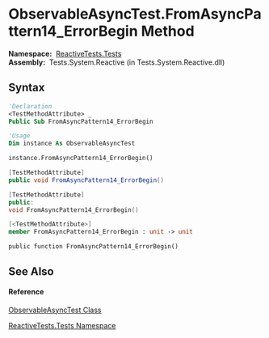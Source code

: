 # ObservableAsyncTest.FromAsyncPattern14\_ErrorBegin Method

**Namespace:**  [ReactiveTests.Tests](ReactiveTests.Tests\ReactiveTests.Tests.md)  
**Assembly:**  Tests.System.Reactive (in Tests.System.Reactive.dll)

## Syntax

```vb
'Declaration
<TestMethodAttribute> _
Public Sub FromAsyncPattern14_ErrorBegin
```

```vb
'Usage
Dim instance As ObservableAsyncTest

instance.FromAsyncPattern14_ErrorBegin()
```

```csharp
[TestMethodAttribute]
public void FromAsyncPattern14_ErrorBegin()
```

```c++
[TestMethodAttribute]
public:
void FromAsyncPattern14_ErrorBegin()
```

```fsharp
[<TestMethodAttribute>]
member FromAsyncPattern14_ErrorBegin : unit -> unit 
```

```jscript
public function FromAsyncPattern14_ErrorBegin()
```

## See Also

#### Reference

[ObservableAsyncTest Class](ObservableAsyncTest\ObservableAsyncTest.md)

[ReactiveTests.Tests Namespace](ReactiveTests.Tests\ReactiveTests.Tests.md)




